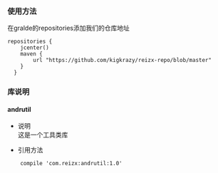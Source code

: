 ### 使用方法

在gralde的repositories添加我们的仓库地址
```
repositories {  
	jcenter()  
	maven { 
		url "https://github.com/kigkrazy/reizx-repo/blob/master" 
	}  
  }  
```

### 库说明
#### andrutil
* 说明  
这是一个工具类库

* 引用方法  
```
	compile 'com.reizx:andrutil:1.0'
```